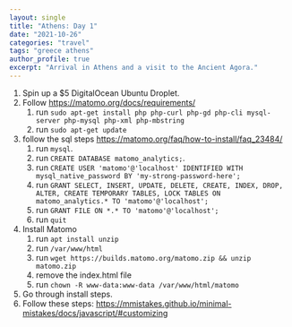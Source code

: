 ```yaml
---
layout: single
title: "Athens: Day 1"
date: "2021-10-26"
categories: "travel"
tags: "greece athens"
author_profile: true
excerpt: "Arrival in Athens and a visit to the Ancient Agora."
---
```


1. Spin up a $5 DigitalOcean Ubuntu Droplet.
1. Follow https://matomo.org/docs/requirements/
   1. run `sudo apt-get install php php-curl php-gd php-cli mysql-server php-mysql php-xml php-mbstring`
   1. run `sudo apt-get update`
1. follow the sql steps https://matomo.org/faq/how-to-install/faq_23484/
   1. run `mysql`.
   1. run `CREATE DATABASE matomo_analytics;`.
   1. run `CREATE USER 'matomo'@'localhost' IDENTIFIED WITH mysql_native_password BY 'my-strong-password-here';`
   1. run `GRANT SELECT, INSERT, UPDATE, DELETE, CREATE, INDEX, DROP, ALTER, CREATE TEMPORARY TABLES, LOCK TABLES ON matomo_analytics.* TO 'matomo'@'localhost';`
   1. run `GRANT FILE ON *.* TO 'matomo'@'localhost';`
   1. run `quit`
1. Install Matomo
   1. run `apt install unzip`
   1. run `/var/www/html`
   1. run `wget https://builds.matomo.org/matomo.zip && unzip matomo.zip`
   1. remove the index.html file
   1. run `chown -R www-data:www-data /var/www/html/matomo`
1. Go through install steps.
1. Follow these steps: https://mmistakes.github.io/minimal-mistakes/docs/javascript/#customizing
